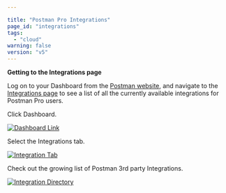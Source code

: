 ```yaml
---

title: "Postman Pro Integrations"
page_id: "integrations"
tags: 
  - "cloud"
warning: false
version: "v5"
---
```


**Getting to the Integrations page**

Log on to your Dashboard from the [Postman website][0], and navigate to the [Integrations page][1] to see a list of all the currently available integrations for Postman Pro users.

Click Dashboard.

[![Dashboard Link](https://s3.amazonaws.com/postman-static-getpostman-com/postman-docs/dashboard_link.jpg)][2]

Select the Integrations tab.

[![Integration Tab](https://s3.amazonaws.com/postman-static-getpostman-com/postman-docs/integration_link.jpg)][3]

Check out the growing list of Postman 3rd party Integrations.

[![Integration Directory](https://s3.amazonaws.com/postman-static-getpostman-com/postman-docs/integration_directory.gif)][4]

[0]: https://www.getpostman.com/ 
[1]: https://app.getpostman.com/dashboard/integrations
[2]: https://s3.amazonaws.com/postman-static-getpostman-com/postman-docs/dashboard_link.jpg
[3]: https://s3.amazonaws.com/postman-static-getpostman-com/postman-docs/integration_link.jpg
[4]: https://s3.amazonaws.com/postman-static-getpostman-com/postman-docs/integration_directory.gif

